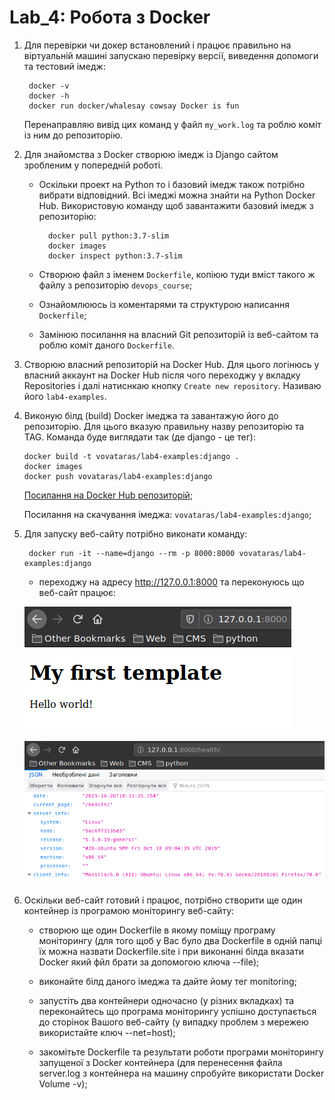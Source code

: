 # Lab_4: Робота з Docker

1. Для перевірки чи докер встановлений і працює правильно на віртуальній машині запускаю перевірку версії, виведення допомоги та тестовий імедж: 
        
        docker -v
        docker -h
        docker run docker/whalesay cowsay Docker is fun
    
    Перенаправляю вивід цих команд у файл `my_work.log` та роблю коміт із ним до репозиторію.
2. Для знайомства з Docker створюю імедж із Django сайтом зробленим у попередній роботі.  
   * Оскільки проект на Python то і базовий імедж також потрібно вибрати відповідний. Всі імеджі можна знайти на Python Docker Hub. Використовую команду щоб завантажити базовий імедж з репозиторію:
         
           docker pull python:3.7-slim
           docker images
           docker inspect python:3.7-slim
           
   * Створюю файл з іменем `Dockerfile`, копіюю туди вміст такого ж файлу з репозиторію `devops_course`;
   * Ознайомлююсь із коментарями та структурою написання `Dockerfile`;
   * Замінюю посилання на власний Git репозиторій із веб-сайтом та роблю коміт даного `Dockerfile`.
3. Створюю власний репозиторій на Docker Hub. Для цього логінюсь у власний аккаунт на Docker Hub після чого переходжу у вкладку Repositories і далі натиснкаю кнопку `Create new repository`. Називаю його `lab4-examples`.
4. Виконую білд (build) Docker імеджа та завантажую його до репозиторію. Для цього вказую правильну назву репозиторію та TAG. Команда буде виглядати так (де django - це тег):
   
       docker build -t vovataras/lab4-examples:django .
       docker images
       docker push vovataras/lab4-examples:django
       
    [Посилання на Docker Hub репозиторій](https://cloud.docker.com/repository/docker/vovataras/lab4-examples);
    
    Посилання на скачування імеджа: `vovataras/lab4-examples:django`;
5. Для запуску веб-сайту потрібно виконати команду:
   
        docker run -it --name=django --rm -p 8000:8000 vovataras/lab4-examples:django
   
    * переходжу на адресу http://127.0.0.1:8000 та переконуюсь що веб-сайт працює:
    
    ![homepage](images/lab_4_1.png)
    
    ![health](images/lab_4_2.png)
6. Оскільки веб-сайт готовий і працює, потрібно створити ще один контейнер із програмою моніторингу веб-сайту:
    * створюю ще один Dockerfile в якому поміщу програму моніторингу (для того щоб у Вас було два Dockerfile в одній папці їх можна назвати Dockerfile.site і при виконанні білда вказати Docker який фйл брати за допомогою ключа --file);
    
    * виконайте білд даного імеджа та дайте йому тег monitoring;
    
    * запустіть два контейнери одночасно (у різних вкладках) та переконайтесь що програма моніторингу успішно доступається до сторінок Вашого веб-сайту (у випадку проблем з мережею використайте ключ --net=host);
    
    * закомітьте Dockerfile та результати роботи програми моніторингу запущеної з Docker контейнера (для перенесення файла server.log з контейнера на машину спробуйте використати Docker Volume -v);

